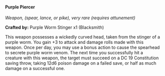 #### Purple Piercer
_Weapon, (spear, lance, or pike), very rare (requires attunement)_

**Crafted by:** Purple Worm Stinger x1 (Blacksmith)

This weapon possesses a wickedly curved head, taken from the stinger of a purple worm. You gain +3 to attack and damage rolls made with this weapon. Once per day, you may use a bonus action to cause the spearhead to secrete purple worm venom. The next time you successfully hit a creature with this weapon, the target must succeed on a DC 19 Constitution saving throw, taking 12d6 poison damage on a failed save, or half as much damage on a successful one.